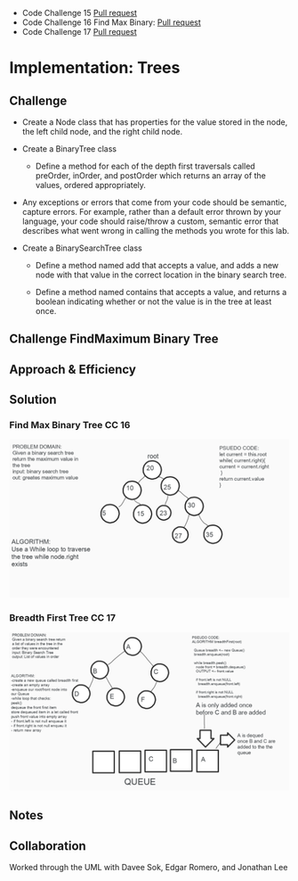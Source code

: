 - Code Challenge 15 [Pull request](https://github.com/Chris-Bortel/data-structures-and-algorithms/pull/47)
- Code Challenge 16 Find Max Binary: [Pull request](https://github.com/Chris-Bortel/data-structures-and-algorithms/pull/49)
- Code Challenge 17 [Pull request](https://github.com/Chris-Bortel/data-structures-and-algorithms/pull/48)

# Implementation: Trees

<!-- Short summary or background information -->

## Challenge

<!-- Description of the challenge -->

- Create a Node class that has properties for the value stored in the node, the left child node, and the right child node.

- Create a BinaryTree class

  - Define a method for each of the depth first traversals called preOrder, inOrder, and postOrder which returns an array of the values, ordered appropriately.

- Any exceptions or errors that come from your code should be semantic, capture errors. For example, rather than a default error thrown by your language, your code should raise/throw a custom, semantic error that describes what went wrong in calling the methods you wrote for this lab.

- Create a BinarySearchTree class

  - Define a method named add that accepts a value, and adds a new node with that value in the correct location in the binary search tree.

  - Define a method named contains that accepts a value, and returns a boolean indicating whether or not the value is in the tree at least once.

## Challenge FindMaximum Binary Tree

## Approach & Efficiency

<!-- What approach did you take? Why? What is the Big O space/time for this approach? -->

## Solution

<!-- Embedded whiteboard image -->

### Find Max Binary Tree CC 16

![find-max-binary](./find-maximum-binary-tree-uml.png)

### Breadth First Tree CC 17

![breadth-first-tree](./breadth-first-uml.png)

## Notes

## Collaboration

Worked through the UML with Davee Sok, Edgar Romero, and Jonathan Lee
